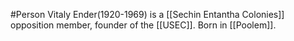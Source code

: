 #Person
Vitaly Ender(1920-1969) is a [[Sechin Entantha Colonies]] opposition member, founder of the [[USEC]].
Born in [[Poolem]].
